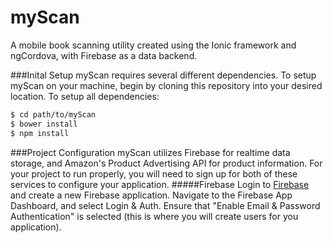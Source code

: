 myScan
=====================

A mobile book scanning utility created using the Ionic framework and ngCordova, with Firebase as a data backend.

###Inital Setup
myScan requires several different dependencies.  To setup myScan on your machine, begin by cloning this repository into your desired location.  To setup all dependencies:  
```bash
$ cd path/to/myScan
$ bower install
$ npm install
```
###Project Configuration
myScan utilizes Firebase for realtime data storage, and Amazon's Product Advertising API for product information.  For your project to run properly, you will need to sign up for both of these services to configure your application.
#####Firebase
Login to [Firebase](https://www.firebase.com/login/ "Firebase") and create a new Firebase application.  Navigate to the Firebase App Dashboard, and select Login & Auth.  Ensure that "Enable Email & Password Authentication" is selected (this is where you will create users for you application).
